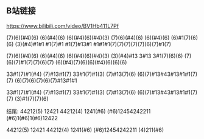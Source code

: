 ## B站链接

https://www.bilibili.com/video/BV1Hb411L7Pf

(7)(6)(#4)(6) (6)(#4)(6) (6)(#4)(6)(#4)(3)
(7)(6)(#4)(6) (6)(#4)(6) (6)#1(7)(6)(6)
(3)(#4)#1#1 #1(7)#1 #1(7)#13#1
\#1#1#1(7)(7)(7)(7)(7)(6)(7)#1(7)

(7)(6)(#4)(6) (6)(#4)(6) (6)(#4)(6)(#4)(3)
(3)(#4)#13 3#13 3#1(7)(6)(6)
(7)(6)(7)#1(7)(7)(6)(7)
(6)(#4)(7)(6)(6)(#4)(6)(6)(6)

33#1(7)#1(#4) (7)#13#1(7)
33#1(7)#1(3) (7)#13(7)(6)
(6)(7)#13#43#13#1#1(7)(7)
(6)(7)(6)(7)(6)(7)#13#1#1

33#1(7)#1(#4) (7)#13#1(7)
33#1(7)#1(3) (7)#13(7)(6)
(6)(7)#13#43#13#1#1(7)(7)
(3)#1(7)(7)(6)

结尾:
44212(5) 12421
44212(4) 1241(#6)
(#6)12454242211
(#6)1(#6)1(#6)12422

44212(5) 12421
44212(4) 1241(#6)
(#6)12454242211
(4)211(#6)